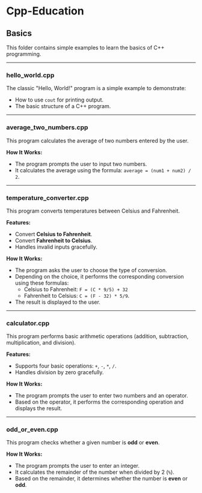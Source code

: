 # Cpp-Education

## Basics  
This folder contains simple examples to learn the basics of C++ programming.  

---

### **hello_world.cpp**  
The classic "Hello, World!" program is a simple example to demonstrate:  
- How to use `cout` for printing output.  
- The basic structure of a C++ program.  

---

### **average_two_numbers.cpp**  
This program calculates the average of two numbers entered by the user.  

**How It Works:**  
- The program prompts the user to input two numbers.  
- It calculates the average using the formula: `average = (num1 + num2) / 2`.  

---

### **temperature_converter.cpp**  
This program converts temperatures between Celsius and Fahrenheit.  

**Features:**  
- Convert **Celsius to Fahrenheit**.  
- Convert **Fahrenheit to Celsius**.  
- Handles invalid inputs gracefully.  

**How It Works:**  
- The program asks the user to choose the type of conversion.  
- Depending on the choice, it performs the corresponding conversion using these formulas:  
  - Celsius to Fahrenheit: `F = (C * 9/5) + 32`  
  - Fahrenheit to Celsius: `C = (F - 32) * 5/9`.  
- The result is displayed to the user. 

---

### **calculator.cpp**  
This program performs basic arithmetic operations (addition, subtraction, multiplication, and division).  

**Features:**  
- Supports four basic operations: `+`, `-`, `*`, `/`.  
- Handles division by zero gracefully.  

**How It Works:**  
- The program prompts the user to enter two numbers and an operator.  
- Based on the operator, it performs the corresponding operation and displays the result.  

---

### **odd_or_even.cpp**  
This program checks whether a given number is **odd** or **even**.  

**How It Works:**  
- The program prompts the user to enter an integer.  
- It calculates the remainder of the number when divided by 2 (`%`).  
- Based on the remainder, it determines whether the number is **even** or **odd**.  
